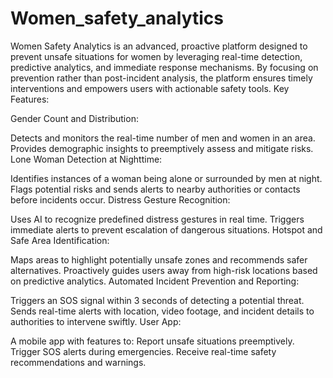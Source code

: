# Women_safety_analytics
Women Safety Analytics is an advanced, proactive platform designed to prevent unsafe situations for women by leveraging real-time detection, predictive analytics, and immediate response mechanisms. By focusing on prevention rather than post-incident analysis, the platform ensures timely interventions and empowers users with actionable safety tools.
Key Features:

Gender Count and Distribution:

Detects and monitors the real-time number of men and women in an area.
Provides demographic insights to preemptively assess and mitigate risks.
Lone Woman Detection at Nighttime:

Identifies instances of a woman being alone or surrounded by men at night.
Flags potential risks and sends alerts to nearby authorities or contacts before incidents occur.
Distress Gesture Recognition:

Uses AI to recognize predefined distress gestures in real time.
Triggers immediate alerts to prevent escalation of dangerous situations.
Hotspot and Safe Area Identification:

Maps areas to highlight potentially unsafe zones and recommends safer alternatives.
Proactively guides users away from high-risk locations based on predictive analytics.
Automated Incident Prevention and Reporting:

Triggers an SOS signal within 3 seconds of detecting a potential threat.
Sends real-time alerts with location, video footage, and incident details to authorities to intervene swiftly.
User App:

A mobile app with features to:
Report unsafe situations preemptively.
Trigger SOS alerts during emergencies.
Receive real-time safety recommendations and warnings.


